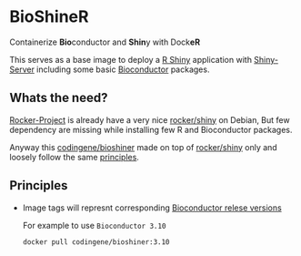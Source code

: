 # BioShineR
Containerize **Bio**conductor and **Shin**y with Dock**eR**

This serves as a base image to deploy a [R Shiny] application with [Shiny-Server] including some basic [Bioconductor] packages.

## Whats the need?
[Rocker-Project] is already have a very nice [rocker/shiny] on Debian, But few dependency are missing while installing few R and Bioconductor packages. 

Anyway this [codingene/bioshiner] made on top of [rocker/shiny] only and loosely follow the same [principles].

## Principles
* Image tags will represnt corresponding [Bioconductor relese versions]

	For example to use `Bioconductor 3.10`
	```
	docker pull codingene/bioshiner:3.10
	```

[R Shiny]: https://shiny.rstudio.com/
[Shiny-Server]: https://rstudio.com/products/shiny/shiny-server/
[Bioconductor]: https://www.bioconductor.org/
[Rocker-Project]: https://www.rocker-project.org/
[rocker/shiny]: https://hub.docker.com/r/rocker/shiny/
[codingene/bioshiner]: https://hub.docker.com/r/codingene/bioshiner/
[Bioconductor relese versions]: https://bioconductor.org/about/release-announcements/#release-versions

[Principles]: #principles
